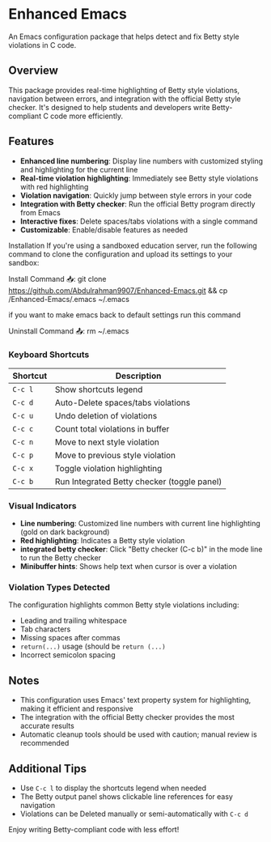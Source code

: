 # Enhanced Emacs

An Emacs configuration package that helps detect and fix Betty style violations in C code.

## Overview

This package provides real-time highlighting of Betty style violations, navigation between errors, and integration with the official Betty style checker. It's designed to help students and developers write Betty-compliant C code more efficiently.

## Features

- **Enhanced line numbering**: Display line numbers with customized styling and highlighting for the current line
- **Real-time violation highlighting**: Immediately see Betty style violations with red highlighting
- **Violation navigation**: Quickly jump between style errors in your code
- **Integration with Betty checker**: Run the official Betty program directly from Emacs
- **Interactive fixes**: Delete spaces/tabs violations with a single command
- **Customizable**: Enable/disable features as needed

Installation
If you're using a sandboxed education server, run the following command to clone the configuration and upload its settings to your sandbox:

Install Command 📥:
git clone https://github.com/Abdulrahman9907/Enhanced-Emacs.git && cp /Enhanced-Emacs/.emacs ~/.emacs

if you want to make emacs back to default settings run this command

Uninstall Command 📤:
rm ~/.emacs


### Keyboard Shortcuts

| Shortcut | Description |
|----------|-------------|
| `C-c l`  | Show shortcuts legend |
| `C-c d`  | Auto-Delete spaces/tabs violations |
| `C-c u`  | Undo deletion of violations |
| `C-c c`  | Count total violations in buffer |
| `C-c n`  | Move to next style violation |
| `C-c p`  | Move to previous style violation |
| `C-c x`  | Toggle violation highlighting |
| `C-c b`  | Run Integrated Betty checker (toggle panel) |

### Visual Indicators

- **Line numbering**: Customized line numbers with current line highlighting (gold on dark background)
- **Red highlighting**: Indicates a Betty style violation
- **integrated betty checker**: Click "Betty checker (C-c b)" in the mode line to run the Betty checker
- **Minibuffer hints**: Shows help text when cursor is over a violation

### Violation Types Detected

The configuration highlights common Betty style violations including:
- Leading and trailing whitespace
- Tab characters
- Missing spaces after commas
- `return(...)` usage (should be `return (...)`
- Incorrect semicolon spacing


## Notes

- This configuration uses Emacs' text property system for highlighting, making it efficient and responsive
- The integration with the official Betty checker provides the most accurate results
- Automatic cleanup tools should be used with caution; manual review is recommended

## Additional Tips

- Use `C-c l` to display the shortcuts legend when needed
- The Betty output panel shows clickable line references for easy navigation
- Violations can be Deleted manually or semi-automatically with `C-c d`

Enjoy writing Betty-compliant code with less effort!
